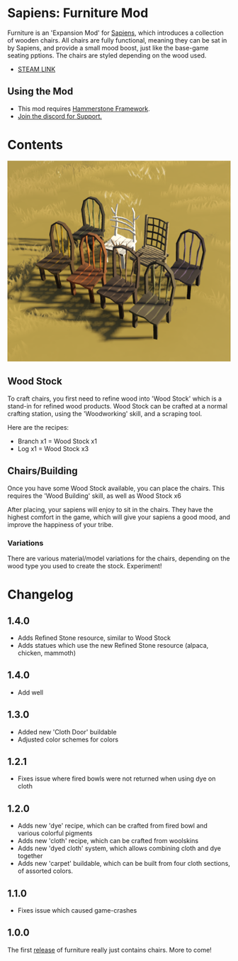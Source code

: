 # Sapiens: Furniture Mod

Furniture is an 'Expansion Mod' for [Sapiens](https://www.playsapiens.com/), which introduces a collection of wooden chairs. All chairs are fully functional, meaning they can be sat in by Sapiens, and provide a small mood
boost, just like the base-game seating pptions. The chairs are styled depending on the wood used.

- [STEAM LINK](https://steamcommunity.com/sharedfiles/filedetails/?id=2966227716)

## Using the Mod

- This mod requires [Hammerstone Framework](https://steamcommunity.com/sharedfiles/filedetails/?id=2840825226).
- [Join the discord for Support.](https://discord.gg/WnN8hj2Fyg)

# Contents

![](assets/screenshot.png)

## Wood Stock

To craft chairs, you first need to refine wood into 'Wood Stock' which is a stand-in for refined wood products. Wood Stock can be crafted at a normal crafting station, using the 'Woodworking' skill, and a scraping tool.

Here are the recipes:

- Branch x1 = Wood Stock x1
- Log x1 = Wood Stock x3

## Chairs/Building

Once you have some Wood Stock available, you can place the chairs. This requires the 'Wood Building' skill, as well as Wood Stock x6

After placing, your sapiens will enjoy to sit in the chairs. They have the highest comfort in the game, which will give your sapiens a good mood, and improve the happiness of your tribe.

### Variations

There are various material/model variations for the chairs, depending on the wood type you used to create the stock. Experiment!

# Changelog

## 1.4.0

- Adds Refined Stone resource, similar to Wood Stock
- Adds statues which use the new Refined Stone resource (alpaca, chicken, mammoth)

## 1.4.0

- Add well

## 1.3.0

- Added new 'Cloth Door' buildable
- Adjusted color schemes for colors

## 1.2.1

- Fixes issue where fired bowls were not returned when using dye on cloth

## 1.2.0

- Adds new 'dye' recipe, which can be crafted from fired bowl and various colorful pigments
- Adds new 'cloth' recipe, which can be crafted from woolskins
- Adds new 'dyed cloth' system, which allows combining cloth and dye together
- Adds new 'carpet' buildable, which can be built from four cloth sections, of assorted colors.

## 1.1.0

- Fixes issue which caused game-crashes

## 1.0.0

The first [release](https://github.com/SirLich/sapiens-furniture/releases/tag/1.0.0) of furniture really just contains chairs. More to come!
